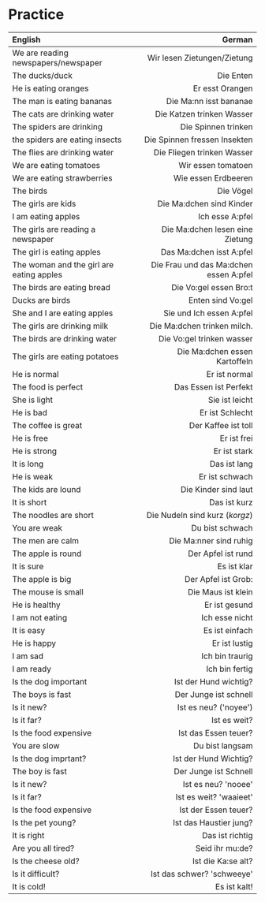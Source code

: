 # Practice

   English | German
   :------ | -----:
   We are reading newspapers/newspaper | Wir lesen Zietungen/Zietung
   The ducks/duck | Die Enten
   He is eating oranges | Er esst Orangen
   The man is eating bananas | Die Ma:nn isst bananae
   The cats are drinking water | Die Katzen trinken Wasser
   The spiders are drinking | Die Spinnen trinken
   the spiders are eating insects | Die Spinnen fressen Insekten
   The flies are drinking water | Die Fliegen trinken Wasser
   We are eating tomatoes | Wir essen tomatoen
   We are eating strawberries | Wie essen Erdbeeren
   The birds | Die Vögel
   The girls are kids | Die Ma:dchen sind Kinder
   I am eating apples | Ich esse A:pfel
   The girls are reading a newspaper | Die Ma:dchen lesen eine Zietung
   The girl is eating apples | Das Ma:dchen isst A:pfel
   The woman and the girl are eating apples | Die Frau und das Ma:dchen essen A:pfel
   The birds are eating bread | Die Vo:gel essen Bro:t
   Ducks are birds | Enten sind Vo:gel
   She and I are eating apples | Sie und Ich essen A:pfel
   The girls are drinking milk | Die Ma:dchen trinken milch.
   The birds are drinking water | Die Vo:gel trinken wasser
   The girls are eating potatoes | Die Ma:dchen essen Kartoffeln
   He is normal | Er ist normal
   The food is perfect | Das Essen ist Perfekt
   She is light | Sie ist leicht
   He is bad | Er ist Schlecht
   The coffee is great | Der Kaffee ist toll
   He is free | Er ist frei
   He is strong | Er ist stark
   It is long | Das ist lang
   He is weak | Er ist schwach
   The kids are lound | Die Kinder sind laut
   It is short | Das ist kurz
   The noodles are short | Die Nudeln sind kurz (*korgz*)
   You are weak | Du bist schwach
   The men are calm | Die Ma:nner sind ruhig
   The apple is round | Der Apfel ist rund
   It is sure | Es ist klar
   The apple is big | Der Apfel ist Grob:
   The mouse is small | Die Maus ist klein
   He is healthy | Er ist gesund
   I am not eating | Ich esse nicht
   It is easy | Es ist einfach
   He is happy | Er ist lustig
   I am sad | Ich bin traurig
   I am ready | Ich bin fertig
   Is the dog important | Ist der Hund wichtig?
   The boys is fast | Der Junge ist schnell
   Is it new? | Ist es neu? ('noyee')
   Is it far? | Ist es weit?
   Is the food expensive | Ist das Essen teuer?
   You are slow | Du bist langsam
   Is the dog imprtant? | Ist der Hund Wichtig?
   The boy is fast | Der Junge ist Schnell
   Is it new? | Ist es neu? 'nooee'
   Is it far? | Ist es weit? 'waaieet'
   Is the food expensive | Ist der Essen teuer?
   Is the pet young? | Ist das Haustier jung?
   It is right | Das ist richtig
   Are you all tired? | Seid ihr mu:de?
   Is the cheese old? | Ist die Ka:se alt?
   Is it difficult? | Ist das schwer? 'schweeye'
   It is cold! | Es ist kalt!
   